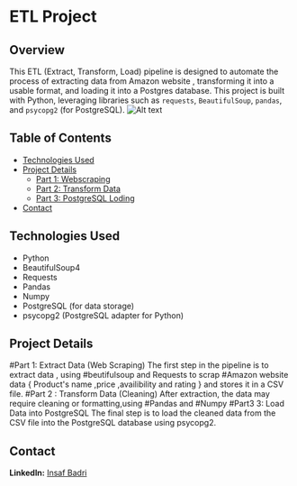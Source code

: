 # ETL Project 

## Overview

This ETL (Extract, Transform, Load) pipeline is designed to automate the process of extracting data from Amazon website ,
transforming it into a usable format, and loading it into a  Postgres database. This project is built with Python, leveraging libraries such as `requests`, `BeautifulSoup`, `pandas`, and `psycopg2` (for PostgreSQL). 
![Alt text](D:\Download\workflow)

## Table of Contents
- [Technologies Used](#technologies-used)
- [Project Details](#project-details)
    - [Part 1: Webscraping](#part-1-webscraping)
    - [Part 2: Transform Data ](#part-2-Transform)
    - [Part 3: PostgreSQL Loding](#part-3-PostgreSQL-Loding)
- [Contact](#Contact)

## Technologies Used
- Python  
- BeautifulSoup4
- Requests
- Pandas
- Numpy
- PostgreSQL (for data storage)
- psycopg2 (PostgreSQL adapter for Python)

## Project Details 
  #Part 1: Extract Data (Web Scraping)
  The first step in the pipeline is to extract data , using #beutifulsoup and Requests to scrap  #Amazon website  data { Product's name ,price ,availibility and  rating } and stores it in a CSV file.
  #Part 2 : Transform Data (Cleaning)
  After extraction, the data may require cleaning or formatting,using #Pandas and #Numpy
  #Part3 3: Load Data into PostgreSQL
   The final step is to load the cleaned data from the CSV file into the PostgreSQL database using psycopg2.
## Contact 
**LinkedIn:** [Insaf Badri](https://www.linkedin.com/feed/)
